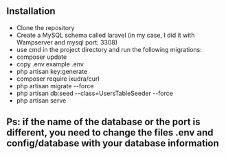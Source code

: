 ## Installation

- Clone the repository
- Create a MySQL schema called laravel (in my case, I did it with Wampserver and mysql port: 3308)
- use cmd in the project directory and run the following migrations:
- composer update
- copy .env.example .env
- php artisan key:generate
- composer require ixudra/curl 
- php artisan migrate --force
- php artisan db:seed --class=UsersTableSeeder --force
- php artisan serve

## Ps: if the name of the database or the port is different, you need to change the files .env and config/database with your database information
